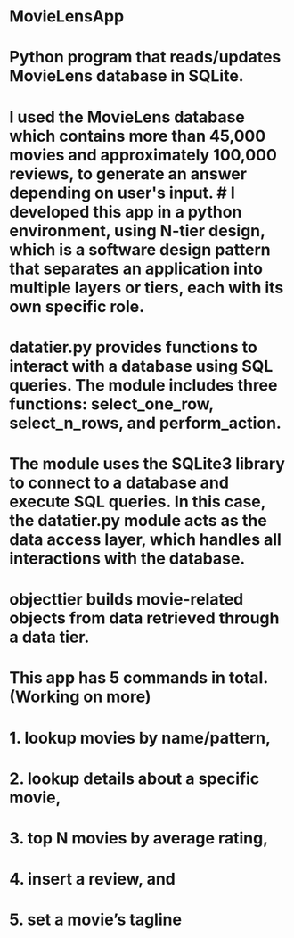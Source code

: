 # MovieLensApp
# Python program that reads/updates MovieLens database in SQLite.
# I used the MovieLens database which contains more than 45,000 movies and approximately 100,000 reviews, to generate an answer depending on user's input. # I developed this app in a python environment, using N-tier design, which is a software design pattern that separates an application into multiple layers or tiers, each with its own specific role. 
# datatier.py provides functions to interact with a database using SQL queries. The module includes three functions: select_one_row, select_n_rows, and perform_action.
# The module uses the SQLite3 library to connect to a database and execute SQL queries. In this case, the datatier.py module acts as the data access layer, which handles all interactions with the database. 
# objecttier builds movie-related objects from data retrieved through a data tier. 
# This app has 5 commands in total. (Working on more)
# 1. lookup movies by name/pattern,
# 2. lookup details about a specific movie,
# 3. top N movies by average rating,
# 4. insert a review, and
# 5. set a movie’s tagline
